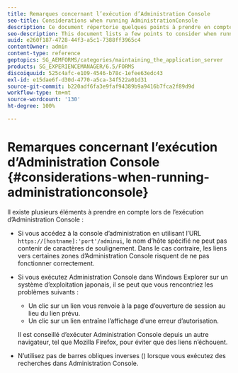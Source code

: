 ```yaml
---
title: Remarques concernant l’exécution d’Administration Console
seo-title: Considerations when running AdministrationConsole
description: Ce document répertorie quelques points à prendre en compte lors de l’exécution d’Administration Console.
seo-description: This document lists a few points to consider when running Administration Console.
uuid: e260f187-4728-44f3-a5c1-7388ff3965c4
contentOwner: admin
content-type: reference
geptopics: SG_AEMFORMS/categories/maintaining_the_application_server
products: SG_EXPERIENCEMANAGER/6.5/FORMS
discoiquuid: 525c4afc-e109-4546-b78c-1efee63edc43
exl-id: e15dae6f-d30d-4770-a5ca-34f522a01d31
source-git-commit: b220adf6fa3e9faf94389b9a9416b7fca2f89d9d
workflow-type: tm+mt
source-wordcount: '130'
ht-degree: 100%

---
```


# Remarques concernant l’exécution d’Administration Console {#considerations-when-running-administrationconsole}

Il existe plusieurs éléments à prendre en compte lors de l’exécution d’Administration Console :

* Si vous accédez à la console d’administration en utilisant l’URL `https://[hostname]:'port'/adminui`, le nom d’hôte spécifié ne peut pas contenir de caractères de soulignement. Dans le cas contraire, les liens vers certaines zones d’Administration Console risquent de ne pas fonctionner correctement.
* Si vous exécutez Administration Console dans Windows Explorer sur un système d’exploitation japonais, il se peut que vous rencontriez les problèmes suivants :

   * Un clic sur un lien vous renvoie à la page d’ouverture de session au lieu du lien prévu.
   * Un clic sur un lien entraîne l’affichage d’une erreur d’autorisation.

   Il est conseillé d’exécuter Administration Console depuis un autre navigateur, tel que Mozilla Firefox, pour éviter que des liens n’échouent.

* N’utilisez pas de barres obliques inverses (\) lorsque vous exécutez des recherches dans Administration Console.

